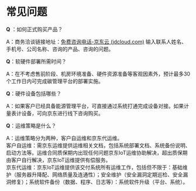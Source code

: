 # 常见问题

**Q** ：如何正式购买产品？

A：商务洽谈链接地址：[免费咨询电话-京东云 (jdcloud.com)](https://www.jdcloud.com/cn/forms/consultation) 输入联系人姓名、手机号、公司名称、咨询的产品、咨询的问题。

**Q**：软硬件部署所需时间？

A：在不考虑售前阶段、机房环境准备、硬件资源准备等客观因素外，预计最多30个工作日内可完成碳管理平台的部署实施。

**Q**：硬件设备包括哪些？

A：如果客户已经具备能源管理平台，可直接通过系统打通完成设备对接。如果计量表计设备，可向京东进行线下咨询购买。

**Q**：运维策略是什么？

A：运维策略分为两种，客户自运维和京东代运维。  
客户自运维：需京东运维提供运维相关文档，包括系统部署文档、系统备份说明、启动方法等。运维合同质保期内出现任何问题京东IoT运维协助解决，超出质保期由客户自行解决，京东IoT运维提供有偿服务。   
京东代运维：京东IoT运维提供该交付系统所有运维工作，包括但不限于：基础维护（服务器升降配、网络质量及连通性）；安全维护（安全漏洞定期巡检、安全漏洞修复）；系统软件备份（数据、程序、日志等）：系统软件升级（平台、系统）。
